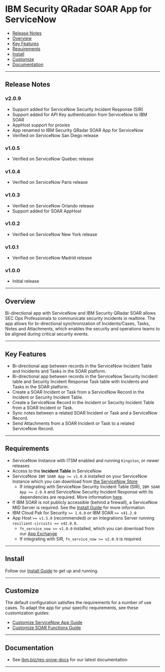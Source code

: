 # IBM Security QRadar SOAR App for ServiceNow

- [Release Notes](#release-notes)
- [Overview](#overview)
- [Key Features](#key-features)
- [Requirements](#requirements)
- [Install](#install)
- [Customize](#customize)
- [Documentation](#documentation)

---
## Release Notes
<!--
  Specify all changes in this release. Do not remove the release 
  notes of a previous release
-->

### v2.0.9
* Support added for ServiceNow Security Incident Response (SIR)
* Support added for API Key authentication from ServiceNow to IBM SOAR
* AppHost support for proxies
* App renamed to IBM Security QRadar SOAR App for ServiceNow
* Verified on ServiceNow San Diego release

### v1.0.5
* Verified on ServiceNow Quebec release

### v1.0.4
* Verified on ServiceNow Paris release

### v1.0.3
* Verified on ServiceNow Orlando release
* Support added for SOAR AppHost

### v1.0.2
* Verified on ServiceNow New York release

### v1.0.1
* Verified on ServiceNow Madrid release

### v1.0.0
* Initial release

---

## Overview
Bi-directional app with ServiceNow and IBM Security QRadar SOAR allows SEC Ops Professionals to communicate security incidents in realtime. The app allows for bi-directional synchronization of Incidents/Cases, Tasks, Notes and Attachments, which enables the security and operations teams to be aligned during critical security events.

---

## Key Features
* Bi-directional app between records in the ServiceNow Incident Table and Incidents and Tasks in the SOAR platform.
* Bi-directional app between records in the ServiceNow Security Incident table and Security Incident Response Task table with Incidents and Tasks in the SOAR platform.
* Create a SOAR Incident or Task from a ServiceNow Record in the Incident or Security Incident Table.
* Create a ServiceNow Record in the Incident or Security Incident Table from a SOAR Incident or Task.
* Sync notes between a related SOAR Incident or Task and a ServiceNow Record.
* Send Attachments from a SOAR Incident or Task to a related ServiceNow Record.

---

## Requirements
* ServiceNow Instance with ITSM enabled and running `Kingston`, or newer releases
* Access to the **Incident Table** in ServiceNow
* ServiceNow `IBM SOAR App >= v1.0.0` installed on your ServiceNow Instance which you can download from [the ServiceNow Store](http://ibm.biz/get-ibm-resilient-service-now-app)
  * If integrating with ServiceNow Security Incident Table (SIR), `IBM SOAR App >= 2.0.9` and ServiceNow Security Incident Response with its dependencies are required. More information [here](https://www.servicenow.com/products/security-incident-response.html).
* If IBM SOAR is not publicly accessible (behind a firewall), a ServiceNow MID Server is required. See the [Install Guide](./docs/install_guide) for more information
* IBM Cloud Pak for Security `>= 1.6.0` *or* IBM SOAR `>= v41.2.0`
* App Host `>= v1.5.0` (recommended) *or* an Integrations Server running `resilient-circuits >= v42.0.0`.
  - `fn_service_now >= v1.0.0` installed, which you can download from our [App Exchange](http://ibm.biz/get-ibm-resilient-service-now-integration)
  - If integrating with SIR, `fn_service_now >= v2.0.9` is required

---

## Install
Follow our [Install Guide](./docs/install_guide) to get up and running. 

---

## Customize
The default configuration satisfies the requirements for a number of use cases. To adapt the app for your specific requirements, see these customization guides:
- [Customize ServiceNow App Guide](./docs/customize_snow_guide)
- [Customize SOAR Functions Guide](./docs/customize_resilient_guide)

---

## Documentation
* See [ibm.biz/res-snow-docs](http://ibm.biz/res-snow-docs) for our latest documentation

---